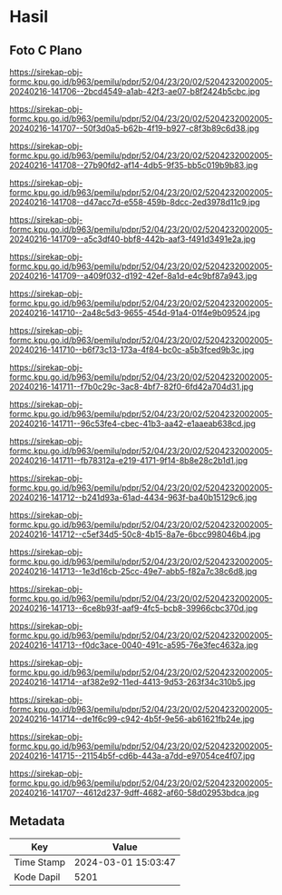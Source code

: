 # Hasil

## Foto C Plano

https://sirekap-obj-formc.kpu.go.id/b963/pemilu/pdpr/52/04/23/20/02/5204232002005-20240216-141706--2bcd4549-a1ab-42f3-ae07-b8f2424b5cbc.jpg

https://sirekap-obj-formc.kpu.go.id/b963/pemilu/pdpr/52/04/23/20/02/5204232002005-20240216-141707--50f3d0a5-b62b-4f19-b927-c8f3b89c6d38.jpg

https://sirekap-obj-formc.kpu.go.id/b963/pemilu/pdpr/52/04/23/20/02/5204232002005-20240216-141708--27b90fd2-af14-4db5-9f35-bb5c019b9b83.jpg

https://sirekap-obj-formc.kpu.go.id/b963/pemilu/pdpr/52/04/23/20/02/5204232002005-20240216-141708--d47acc7d-e558-459b-8dcc-2ed3978d11c9.jpg

https://sirekap-obj-formc.kpu.go.id/b963/pemilu/pdpr/52/04/23/20/02/5204232002005-20240216-141709--a5c3df40-bbf8-442b-aaf3-f491d3491e2a.jpg

https://sirekap-obj-formc.kpu.go.id/b963/pemilu/pdpr/52/04/23/20/02/5204232002005-20240216-141709--a409f032-d192-42ef-8a1d-e4c9bf87a943.jpg

https://sirekap-obj-formc.kpu.go.id/b963/pemilu/pdpr/52/04/23/20/02/5204232002005-20240216-141710--2a48c5d3-9655-454d-91a4-01f4e9b09524.jpg

https://sirekap-obj-formc.kpu.go.id/b963/pemilu/pdpr/52/04/23/20/02/5204232002005-20240216-141710--b6f73c13-173a-4f84-bc0c-a5b3fced9b3c.jpg

https://sirekap-obj-formc.kpu.go.id/b963/pemilu/pdpr/52/04/23/20/02/5204232002005-20240216-141711--f7b0c29c-3ac8-4bf7-82f0-6fd42a704d31.jpg

https://sirekap-obj-formc.kpu.go.id/b963/pemilu/pdpr/52/04/23/20/02/5204232002005-20240216-141711--96c53fe4-cbec-41b3-aa42-e1aaeab638cd.jpg

https://sirekap-obj-formc.kpu.go.id/b963/pemilu/pdpr/52/04/23/20/02/5204232002005-20240216-141711--fb78312a-e219-4171-9f14-8b8e28c2b1d1.jpg

https://sirekap-obj-formc.kpu.go.id/b963/pemilu/pdpr/52/04/23/20/02/5204232002005-20240216-141712--b241d93a-61ad-4434-963f-ba40b15129c6.jpg

https://sirekap-obj-formc.kpu.go.id/b963/pemilu/pdpr/52/04/23/20/02/5204232002005-20240216-141712--c5ef34d5-50c8-4b15-8a7e-6bcc998046b4.jpg

https://sirekap-obj-formc.kpu.go.id/b963/pemilu/pdpr/52/04/23/20/02/5204232002005-20240216-141713--1e3d16cb-25cc-49e7-abb5-f82a7c38c6d8.jpg

https://sirekap-obj-formc.kpu.go.id/b963/pemilu/pdpr/52/04/23/20/02/5204232002005-20240216-141713--6ce8b93f-aaf9-4fc5-bcb8-39966cbc370d.jpg

https://sirekap-obj-formc.kpu.go.id/b963/pemilu/pdpr/52/04/23/20/02/5204232002005-20240216-141713--f0dc3ace-0040-491c-a595-76e3fec4632a.jpg

https://sirekap-obj-formc.kpu.go.id/b963/pemilu/pdpr/52/04/23/20/02/5204232002005-20240216-141714--af382e92-11ed-4413-9d53-263f34c310b5.jpg

https://sirekap-obj-formc.kpu.go.id/b963/pemilu/pdpr/52/04/23/20/02/5204232002005-20240216-141714--de1f6c99-c942-4b5f-9e56-ab61621fb24e.jpg

https://sirekap-obj-formc.kpu.go.id/b963/pemilu/pdpr/52/04/23/20/02/5204232002005-20240216-141715--21154b5f-cd6b-443a-a7dd-e97054ce4f07.jpg

https://sirekap-obj-formc.kpu.go.id/b963/pemilu/pdpr/52/04/23/20/02/5204232002005-20240216-141707--4612d237-9dff-4682-af60-58d02953bdca.jpg


## Metadata

| Key        | Value               |
| ---------- | ------------------- |
| Time Stamp | 2024-03-01 15:03:47 |
| Kode Dapil | 5201                |



